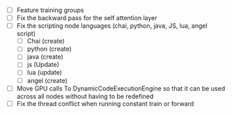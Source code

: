 - [ ] Feature training groups 
- [ ] Fix the backward pass for the self attention layer
- [ ] Fix the scripting node languages (chai, python, java, JS, lua, angel script)
	- [ ] Chai (create)
	- [ ] python (create)
	- [ ] java (create)
	- [ ] js (Update)
	- [ ] lua (update)
	- [ ] angel (create)
- [ ] Move GPU calls To DynamicCodeExecutionEngine so that it can be used across all nodes without having to be redefined
- [ ] Fix the thread conflict when running constant train or forward